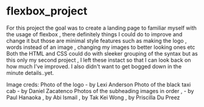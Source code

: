 # flexbox_project

For this project the goal was to create a landing page to familiar myself with the usage of flexbox , there definitely things I could do to improve and change it but those are minimal style features such as making the logo , words instead of an image , changing my images to better looking ones etc
Both the HTML and CSS could do with sleeker grouping of the syntax but as this only my second project , I left these instact so that I can look back on how much I've improved. I also didn't want to get bogged down in the minute details..yet.

Image creds:
Photo of the logo - by Lexi Anderson
Photo of the black taxi cab -  by Daniel Zacatenco
Photos of the subheading images in order , - by Paul Hanaoka , by Abi Ismail , by Tak Kei Wong , by Priscilla Du Preez 
